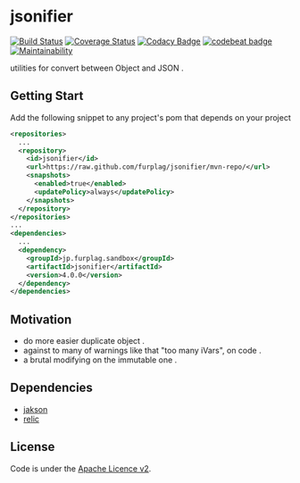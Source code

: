 # jsonifier

[![Build Status](https://travis-ci.org/furplag/jsonifier.svg?branch=master)](https://travis-ci.org/furplag/jsonifier)
[![Coverage Status](https://coveralls.io/repos/github/furplag/jsonifier/badge.svg?branch=master)](https://coveralls.io/github/furplag/jsonifier?branch=master)
[![Codacy Badge](https://app.codacy.com/project/badge/Grade/8add3a6d45dc4871983e5a2d91497d87)](https://www.codacy.com/gh/furplag/jsonifier/dashboard?utm_source=github.com&amp;utm_medium=referral&amp;utm_content=furplag/jsonifier&amp;utm_campaign=Badge_Grade)
[![codebeat badge](https://codebeat.co/badges/342132b8-3920-476f-a5b7-5c5b32be1d6a)](https://codebeat.co/projects/github-com-furplag-jsonifier-master)
[![Maintainability](https://api.codeclimate.com/v1/badges/8d432f5ace747151d1ed/maintainability)](https://codeclimate.com/github/furplag/jsonifier/maintainability)

utilities for convert between Object and JSON .

## Getting Start
Add the following snippet to any project's pom that depends on your project
```xml
<repositories>
  ...
  <repository>
    <id>jsonifier</id>
    <url>https://raw.github.com/furplag/jsonifier/mvn-repo/</url>
    <snapshots>
      <enabled>true</enabled>
      <updatePolicy>always</updatePolicy>
    </snapshots>
  </repository>
</repositories>
...
<dependencies>
  ...
  <dependency>
    <groupId>jp.furplag.sandbox</groupId>
    <artifactId>jsonifier</artifactId>
    <version>4.0.0</version>
  </dependency>
</dependencies>
```

## Motivation
* do more easier duplicate object .
* against to many of warnings like that "too many iVars", on code .
* a brutal modifying on the immutable one .

## Dependencies
* [jakson](https://github.com/FasterXML/jackson)
* [relic](https://github.com/furplag/relic)

## License
Code is under the [Apache Licence v2](LICENCE).

